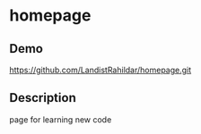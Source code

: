 # homepage

##  Demo
https://github.com/LandistRahildar/homepage.git

## Description
page for learning new code
